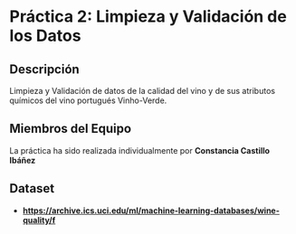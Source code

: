 
# Práctica 2: Limpieza y Validación de los Datos

## Descripción

Limpieza y Validación de datos de la calidad del vino y de sus atributos químicos del vino portugués Vinho-Verde.

## Miembros del Equipo

La práctica ha sido realizada individualmente por **Constancia Castillo Ibáñez**

## Dataset

* **https://archive.ics.uci.edu/ml/machine-learning-databases/wine-quality/f**
